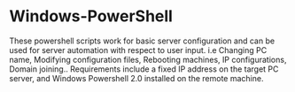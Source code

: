 Windows-PowerShell
==================

These powershell scripts work for basic server configuration and can be used for server automation with respect to user input.
i.e Changing PC name, Modifying configuration files, Rebooting machines, IP configurations, Domain joining..
Requirements include a fixed IP address on the target PC server, and Windows Powershell 2.0 installed on the remote machine.
